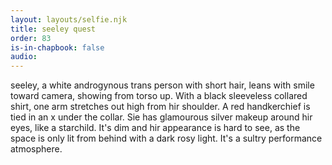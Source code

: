 ```yaml
---
layout: layouts/selfie.njk
title: seeley quest
order: 83
is-in-chapbook: false
audio: 
---
```

seeley, a white androgynous trans person with short hair, leans with smile toward camera, showing from torso up. With a black sleeveless collared shirt, one arm stretches out high from hir shoulder. A red handkerchief is tied in an x under the collar. Sie has glamourous silver makeup around hir eyes, like a starchild. It's dim and hir appearance is hard to see, as the space is only lit from behind with a dark rosy light. It's a sultry performance atmosphere.
